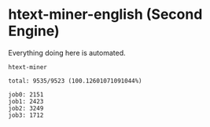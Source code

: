 # htext-miner-english (Second Engine)

Everything doing here is automated.

```
htext-miner

total: 9535/9523 (100.12601071091044%)

job0: 2151
job1: 2423
job2: 3249
job3: 1712
```